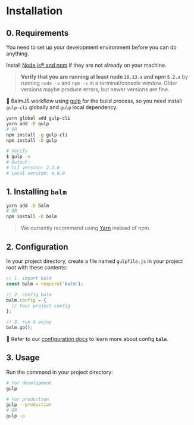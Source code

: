 # Installation

## 0. Requirements

You need to set up your development environment before you can do anything.

Install [Node.js® and npm](https://nodejs.org/en/download/) if they are not already on your machine.

> **Verify that you are running at least node `10.13.x` and npm `5.2.x`** by running `node -v` and `npm -v` in a terminal/console window. Older versions maybe produce errors, but newer versions are fine.

:bell: BalmJS workflow using [gulp](https://gulpjs.com/) for the build process, so you need install `gulp-cli` globally and `gulp` local dependency.

```sh
yarn global add gulp-cli
yarn add -D gulp
# OR
npm install -g gulp-cli
npm install -D gulp

# Verify
$ gulp -v
# Output:
# CLI version: 2.2.0
# Local version: 4.0.0
```

## 1. Installing **`balm`**

```sh
yarn add -D balm
# OR
npm install -D balm
```

> We currently recommend using [Yarn](https://yarnpkg.com/en/docs/install) instead of npm.

## 2. Configuration

In your project directory, create a file named `gulpfile.js` in your project root with these contents:

```js
// 1. import balm
const balm = require('balm');

// 2. config balm
balm.config = {
  // Your project config
};

// 3. run & enjoy
balm.go();
```

:page_with_curl: Refer to our [configuration docs](../config/) to learn more about config **`balm`**.

## 3. Usage

Run the command in your project directory:

```sh
# For development
gulp

# For production
gulp --production
# OR
gulp -p
```
